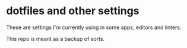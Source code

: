 # dotfiles and other settings

These are settings I'm currently using in some apps, editors and linters.

This repo is meant as a backup of sorts.
